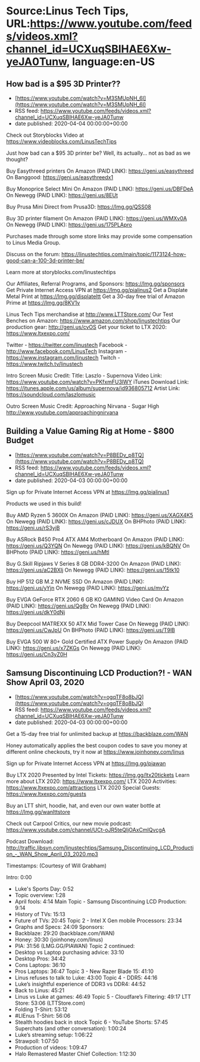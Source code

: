 # Source:Linus Tech Tips, URL:https://www.youtube.com/feeds/videos.xml?channel_id=UCXuqSBlHAE6Xw-yeJA0Tunw, language:en-US

## How bad is a $95 3D Printer??
 - [https://www.youtube.com/watch?v=M3SMUpNH_6I](https://www.youtube.com/watch?v=M3SMUpNH_6I)
 - RSS feed: https://www.youtube.com/feeds/videos.xml?channel_id=UCXuqSBlHAE6Xw-yeJA0Tunw
 - date published: 2020-04-04 00:00:00+00:00

Check out Storyblocks Video at https://www.videoblocks.com/LinusTechTips

Just how bad can a $95 3D printer be? Well, its actually... not as bad as we thought?

Buy Easythreed printers
On Amazon (PAID LINK): https://geni.us/easythreed
On Banggood: https://geni.us/easythreedx1

Buy Monoprice Select Mini
On Amazon (PAID LINK): https://geni.us/DBFDeA
On Newegg (PAID LINK): https://geni.us/8EUt

Buy Prusa Mini
Direct from Prusa3D: https://lmg.gg/QSS08

Buy 3D printer filament
On Amazon (PAID LINK): https://geni.us/WMXv0A
On Newegg (PAID LINK): https://geni.us/175PLApro

Purchases made through some store links may provide some compensation to Linus Media Group.

Discuss on the forum: https://linustechtips.com/main/topic/1173124-how-good-can-a-100-3d-printer-be/

Learn more at storyblocks.com/linustechtips

Our Affiliates, Referral Programs, and Sponsors: https://lmg.gg/sponsors
Get Private Internet Access VPN at https://lmg.gg/pialinus2
Get a Displate Metal Print at https://lmg.gg/displateltt
Get a 30-day free trial of Amazon Prime at https://lmg.gg/8KV1v


Linus Tech Tips merchandise at http://www.LTTStore.com/ 
Our Test Benches on Amazon: https://www.amazon.com/shop/linustechtips 
Our production gear: http://geni.us/cvOS
Get your ticket to LTX 2020: https://www.ltxexpo.com/

Twitter - https://twitter.com/linustech
Facebook - http://www.facebook.com/LinusTech
Instagram - https://www.instagram.com/linustech
Twitch - https://www.twitch.tv/linustech 

Intro Screen Music Credit:
Title: Laszlo - Supernova
Video Link: https://www.youtube.com/watch?v=PKfxmFU3lWY
iTunes Download Link: https://itunes.apple.com/us/album/supernova/id936805712
Artist Link: https://soundcloud.com/laszlomusic

Outro Screen Music Credit: Approaching Nirvana - Sugar High http://www.youtube.com/approachingnirvana

## Building a Value Gaming Rig at Home - $800 Budget
 - [https://www.youtube.com/watch?v=P8BEDv_p8TQ](https://www.youtube.com/watch?v=P8BEDv_p8TQ)
 - RSS feed: https://www.youtube.com/feeds/videos.xml?channel_id=UCXuqSBlHAE6Xw-yeJA0Tunw
 - date published: 2020-04-03 00:00:00+00:00

Sign up for Private Internet Access VPN at https://lmg.gg/pialinus1

Products we used in this build!

Buy AMD Ryzen 5 3600X 
On Amazon (PAID LINK): https://geni.us/XAGX4K5
On Newegg (PAID LINK): https://geni.us/cJDUX
On BHPhoto (PAID LINK): https://geni.us/rS3yjB

Buy ASRock B450 Pro4 ATX AM4 Motherboard
On Amazon (PAID LINK): https://geni.us/Q3YQN
On Newegg (PAID LINK): https://geni.us/kBQNV
On BHPhoto (PAID LINK): https://geni.us/hMtl

Buy G.Skill Ripjaws V Series 8 GB DDR4-3200
On Amazon (PAID LINK): https://geni.us/aC2BXIj
On Newegg (PAID LINK): https://geni.us/15tk10

Buy HP 512 GB M.2 NVME SSD
On Amazon (PAID LINK): https://geni.us/yYjn
On Newegg (PAID LINK): https://geni.us/mvYz

Buy EVGA GeForce RTX 2060 6 GB KO GAMING Video Card
On Amazon (PAID LINK): https://geni.us/Qg8v
On Newegg (PAID LINK): https://geni.us/dkY0dNj

Buy Deepcool MATREXX 50 ATX Mid Tower Case
On Newegg (PAID LINK): https://geni.us/CwJpU
On BHPhoto (PAID LINK): https://geni.us/T9lB

Buy EVGA 500 W 80+ Gold Certified ATX Power Supply
On Amazon (PAID LINK): https://geni.us/x7ZKGs
On Newegg (PAID LINK): https://geni.us/Cn3yZ0H

## Samsung Discontinuing LCD Production?! - WAN Show April 03, 2020
 - [https://www.youtube.com/watch?v=ogqTF8o8bJQ](https://www.youtube.com/watch?v=ogqTF8o8bJQ)
 - RSS feed: https://www.youtube.com/feeds/videos.xml?channel_id=UCXuqSBlHAE6Xw-yeJA0Tunw
 - date published: 2020-04-03 00:00:00+00:00

Get a 15-day free trial for unlimited backup at https://backblaze.com/WAN

Honey automatically applies the best coupon codes to save you money at 
different online checkouts, try it now at https://www.joinhoney.com/linus

Sign up for Private Internet Access VPN at https://lmg.gg/piawan

Buy LTX 2020 Presented by Intel Tickets: https://lmg.gg/ltx20tickets
Learn more about LTX 2020: https://www.ltxexpo.com/
LTX 2020 Activities: https://www.ltxexpo.com/attractions
LTX 2020 Special Guests: https://www.ltxexpo.com/guests

Buy an LTT shirt, hoodie, hat, and even our own water bottle at https://lmg.gg/wanlttstore

Check out Carpool Critics, our new movie podcast: https://www.youtube.com/channel/UCt-oJR5teQIjOAxCmIQvcgA

Podcast Download: http://traffic.libsyn.com/linustechtips/Samsung_Discontinuing_LCD_Production_-_WAN_Show_April_03_2020.mp3

Timestamps: (Courtesy of Will Grabham)

Intro: 0:00
   - Luke's Sports Day: 0:52
   - Topic overview: 1:28
   - April fools: 4:14
Main Topic - Samsung Discontinuing LCD Production: 9:14
   - History of TVs: 15:13
   - Future of TVs: 20:45
Topic 2 - Intel X Gen mobile Processors: 23:34
   - Graphs and Specs: 24:09
Sponsors:
   - Backblaze: 29:20 (backblaze.com/WAN)
   - Honey: 30:30 (joinhoney.com/linus)
   - PIA: 31:56 (LMG.GG/PIAWAN)
Topic 2 continued: 
   - Desktop vs Laptop purchasing advice: 33:10
   - Desktop Pros: 34:42
   - Cons Laptops: 36:10
   - Pros Laptops: 36:47
Topic 3 - New Razer Blade 15: 41:10
   - Linus refuses to talk to Luke: 43:00
Topic 4 - DDR5: 44:16
   - Luke’s insightful experience of DDR3 vs DDR4: 44:52
   - Back to Linus: 45:21
   - Linus vs Luke at games: 46:49
Topic 5 - Cloudfare’s Filtering: 49:17
LTT Store: 53:06 (LTTStore.com)
   - Folding T-Shirt: 53:12
   - #LIEnus T-Shirt: 56:06
   - Stealth hoodies back in stock
Topic 6 - YouTube Shorts: 57:45
Superchats (and other conversation): 1:00:24
   - Luke’s streaming setup: 1:06:22
   - Strawpoll: 1:07:50
   - Production of videos: 1:09:47
   - Halo Remastered Master Chief Collection: 1:12:30

